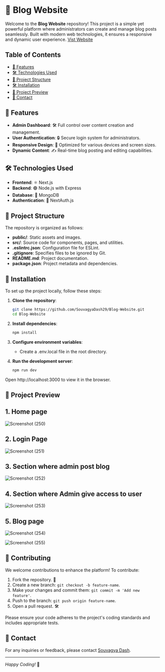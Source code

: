 # 📝 Blog Website

Welcome to the **Blog Website** repository! This project is a simple yet powerful platform where administrators can create and manage blog posts seamlessly. Built with modern web technologies, it ensures a responsive and dynamic user experience.
[Vist Website](https://blog-website-theta-blush.vercel.app/)

## Table of Contents

- [🌟 Features](#-features)
- [🛠️ Technologies Used](#-technologies-used)
- [📂 Project Structure](#-project-structure)
- [🛠️ Installation](#-installation)
- [📸 Project Preview](#-project-preview)
- [📧 Contact](#-contact)

## 🌟 Features

- **Admin Dashboard**: 🛠️ Full control over content creation and management.
- **User Authentication**: 🔒 Secure login system for administrators.
- **Responsive Design**: 📱 Optimized for various devices and screen sizes.
- **Dynamic Content**: ✍️ Real-time blog posting and editing capabilities.

## 🛠️ Technologies Used

- **Frontend**: ⚛️ Next.js
- **Backend**: 🟢 Node.js with Express
- **Database**: 🍃 MongoDB
- **Authentication**: 🔐 NextAuth.js

## 📂 Project Structure

The repository is organized as follows:

- **public/**: Static assets and images.
- **src/**: Source code for components, pages, and utilities.
- **.eslintrc.json**: Configuration file for ESLint.
- **.gitignore**: Specifies files to be ignored by Git.
- **README.md**: Project documentation.
- **package.json**: Project metadata and dependencies.

## 🚀 Installation

To set up the project locally, follow these steps:

1. **Clone the repository**:

   ```bash
   git clone https://github.com/SouvagyaDash29/Blog-Website.git
   cd Blog-Website
   ```
2. **Install dependencies**:

   ```bash
   npm install
   ```
3. **Configure environment variables**:

    - Create a .env.local file in the root directory.

4. **Run the development server**:
   ```bash
   npm run dev
   ```
  Open http://localhost:3000 to view it in the browser.


## 📸 Project Preview

## 1. Home page
  ![Screenshot (250)](https://github.com/user-attachments/assets/7942b008-5719-4994-8042-3e63cc22863b)
## 2. Login Page
![Screenshot (251)](https://github.com/user-attachments/assets/01ace62e-59b9-429f-9152-35eecb170df2)
## 3. Section where admin post blog
![Screenshot (252)](https://github.com/user-attachments/assets/a4f4ae2e-35bf-4927-94cb-010932d451cd)
## 4. Section where Admin give access to user
![Screenshot (253)](https://github.com/user-attachments/assets/c88c4721-9c93-40fb-8619-4635cd91c9f4)
## 5. Blog page
![Screenshot (254)](https://github.com/user-attachments/assets/6fe353a9-42c7-41a0-88e1-11000aa03b2b)

![Screenshot (255)](https://github.com/user-attachments/assets/d6c5a4fc-9d70-48ce-899d-3862585c4ed2)


## 🤝 Contributing

We welcome contributions to enhance the platform! To contribute:

1. Fork the repository. 🍴  
2. Create a new branch: `git checkout -b feature-name`.  
3. Make your changes and commit them: `git commit -m 'Add new feature'`.  
4. Push to the branch: `git push origin feature-name`.  
5. Open a pull request. 🛠️  

Please ensure your code adheres to the project's coding standards and includes appropriate tests.

## 📧 Contact

For any inquiries or feedback, please contact [Souvagya Dash](mailto:souvagyaranjandash8@gmail.com).

---

*Happy Coding!* 🎉
